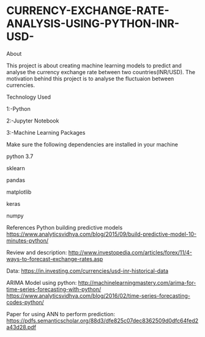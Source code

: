 # CURRENCY-EXCHANGE-RATE-ANALYSIS-USING-PYTHON-INR-USD-
About


This project is about creating machine learning models to predict and analyse the currency exchange rate between two countries(INR/USD). The motivation behind this project is to analyse the fluctuaion between currencies.


Technology Used


1:-Python


2:-Jupyter Notebook


3:-Machine Learning Packages



Make sure the following dependencies are installed in your machine


python 3.7


sklearn


pandas


matplotlib


keras


numpy



References
Python building predictive models
https://www.analyticsvidhya.com/blog/2015/09/build-predictive-model-10-minutes-python/


Review and description:
http://www.investopedia.com/articles/forex/11/4-ways-to-forecast-exchange-rates.asp


Data:
https://in.investing.com/currencies/usd-inr-historical-data


ARIMA Model using python:
http://machinelearningmastery.com/arima-for-time-series-forecasting-with-python/
https://www.analyticsvidhya.com/blog/2016/02/time-series-forecasting-codes-python/


Paper for using ANN to perform prediction:
https://pdfs.semanticscholar.org/88d3/dfe825c07dec8362509d0dfc64fed2a43d28.pdf
